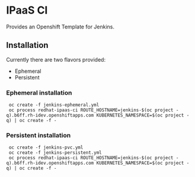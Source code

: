 # IPaaS CI

Provides an Openshift Template for Jenkins.

## Installation

Currently there are two flavors provided:

- Ephemeral
- Persistent

### Ephemeral installation

     oc create -f jenkins-ephemeral.yml
     oc process redhat-ipaas-ci ROUTE_HOSTNAME=jenkins-$(oc project -q).b6ff.rh-idev.openshiftapps.com KUBERNETES_NAMESPACE=$(oc project -q) | oc create -f -


### Persistent installation

     oc create -f jenkins-pvc.yml
     oc create -f jenkins-persistent.yml
     oc process redhat-ipaas-ci ROUTE_HOSTNAME=jenkins-$(oc project -q).b6ff.rh-idev.openshiftapps.com KUBERNETES_NAMESPACE=$(oc project -q) | oc create -f -
